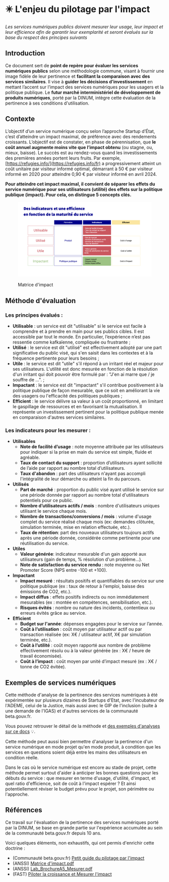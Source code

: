 # ✴️ L'enjeu du pilotage par l'impact

_Les services numériques publics doivent mesurer leur usage, leur impact et leur efficience afin de garantir leur exemplarité et seront évalués sur la base du respect des principes suivants_

## Introduction

Ce document sert de **point de repère pour évaluer les services numériques publics** selon une méthodologie commune, visant à fournir une image fidèle de leur pertinence et **facilitant la comparaison avec des services similaires**. Il vise à **guider les décisions d’investissement** en mettant l’accent sur l’impact des services numériques pour les usagers et la politique publique. Le **futur marché interministériel de développement de produits numériques**, porté par la DINUM, intègre cette évaluation de la pertinence à ses conditions d'utilisation.

## Contexte

L’objectif d’un service numérique conçu selon l’approche Startup d’État, c’est d’atteindre un impact maximal, de préférence avec des rendements croissants. L’objectif est de constater, en phase de pérennisation, que **le coût annuel augmente moins vite que l’impact obtenu** (ou stagne, ou, mieux, baisse). Le succès est au rendez-vous quand les investissements des premières années portent leurs fruits. Par exemple, [https://refugies.info/](https://refugies.info/fr) a progressivement atteint un coût unitaire par visiteur informé optimal, démarrant à 50 € par visiteur informé en 2020 pour atteindre 0,90 € par visiteur informé en avril 2024.

**Pour atteindre cet impact maximal, il convient de séparer les effets du service numérique pour ses utilisateurs (utilité) des effets sur la politique publique (impact). Pour cela, on distingue 5 concepts clés.**

<figure><img src="../../.gitbook/assets/Matrice_Impact_V2.png" alt=""><figcaption><p>Matrice d'impact</p></figcaption></figure>

## Méthode d'évaluation

### Les principes évalués :

* **Utilisable** : un service est dit "utilisable" si le service est facile à comprendre et à prendre en main pour ses publics cibles. Il est accessible par tout le monde. En particulier, l’expérience n’est pas ressentie comme kafkaïenne, compliquée ou frustrante ;
* **Utilisé** : le service est dit "utilisé" est effectivement adopté par une part significative du public visé, qui s'en saisit dans les contextes et à la fréquence pertinente pour leurs besoins ;
* **Utile** : le service est dit "utile" s'il répond à un irritant réel et majeur pour ses utilisateurs. L'utilité est donc mesurée en fonction de la résolution d'un irritant qui doit pouvoir être formulé par : "J'en ai marre que / je souffre de ...". ;
* **Impactant** : le service est dit "impactant" s'il contribue positivement à la politique publique de façon mesurable, que ce soit en améliorant la vie des usagers ou l'efficacité des politiques publiques ;
* **Efficient** : le service délivre sa valeur à un coût proportionné, en limitant le gaspillage de ressources et en favorisant la mutualisation. Il représente un investissement pertinent pour la politique publique menée en comparaison d'autres services similaires.

### Les indicateurs pour les mesurer :

* **Utilisables**
  * **Note de facilité d’usage** : note moyenne attribuée par les utilisateurs pour indiquer si la prise en main du service est simple, fluide et agréable.
  * **Taux de contact du support** : proportion d’utilisateurs ayant sollicité de l’aide par rapport au nombre total d’utilisateurs.
  * **Taux d'abandon** : part des utilisateurs n'ayant pas accompli l'intégralité de leur démarche ou atteint la fin du parcours.
* **Utilisés**
  * **Part de marché** : proportion du public visé ayant utilisé le service sur une période donnée par rapport au nombre total d'utilisateurs potentiels pour ce public.
  * **Nombre d’utilisateurs actifs / mois** : nombre d'utilisateurs uniques utilisant le service chaque mois.
  * **Nombre de transactions/conversions / mois** : volume d'usage complet du service réalisé chaque mois (ex: demandes clôturée, simulation terminée, mise en relation effectuée, etc.).
  * **Taux de rétention**: part des nouveaux utilisateurs toujours actifs après une période donnée, considérée comme pertinente pour une réutilisation du service.
* **Utiles**
  * **Valeur générée**: indicateur mesurable d'un gain apporté aux utilisateurs (gain de temps, % résolution d'un problème...).
  * **Note de satisfaction du service rendu** : note moyenne ou Net Promoter Score (NPS entre -100 et +100).
* **Impactant**
  * **Impact mesuré** : résultats positifs et quantifiables du service sur une politique publique (ex : taux de retour à l'emploi, baisse des émissions de CO2, etc.).
  * **Impact diffus** : effets positifs indirects ou non immédiatement mesurables (ex : montée en compétences, sensibilisation, etc.).
  * **Risques évités** : nombre ou nature des incidents, contentieux ou erreurs évités grâce au service.
* **Efficient**
  * **Budget sur l'année**: dépenses engagées pour le service sur l’année.
  * **Coût à l’utilisation** : coût moyen par utilisateur actif ou par transaction réalisée (ex: X€ / utilisateur actif, X€ par simulation terminée, etc.).
  * **Coût à l’utilité** : coût moyen rapporté aux nombre de problème effectivement résolu ou à la valeur générée (ex : X€ / heure de travail économisée).
  * **Coût à l’impact** : coût moyen par unité d’impact mesuré (ex : X€ / tonne de CO2 évitée).

## Exemples de services numériques

Cette méthode d'analyse de la pertinence des services numériques à été expérimentée sur plusieurs dizaines de Startups d'Etat, avec l'incubateur de l'ADEME, celui de la Justice, mais aussi avec le GIP de l'inclusion (suite à une demande de l'IGAS) et d'autres services de la communauté beta.gouv.fr.

Vous pouvez retrouver le détail de la méthode et [des exemples d'analyses sur ce docs](https://docs.numerique.gouv.fr/docs/d5fd8882-5935-42e2-8c00-ba4fa7769988/) :bulb:.&#x20;

Cette méthode peut aussi bien permettre d'analyser la pertinence d'un service numérique en mode projet qu'en mode produit, à condition que les services en questions soient déjà entre les mains des utilisateurs en condition réelle.

Dans le cas où le service numérique est encore au stade de projet, cette méthode permet surtout d'aider à anticiper les bonnes questions pour les débuts du service : que mesurer en terme d'usage, d'utilité, d'impact, et quel ratio d'efficience, soit de coût à l'impact espérer ? Et ainsi potentiellement réviser le budget prévu pour le projet, son périmètre ou l'approche.&#x20;

## Références

Ce travail sur l'évaluation de la pertinence des services numériques porté par la DINUM, se base en grande partie sur l'expérience accumulée au sein de la communauté beta.gouv.fr depuis 10 ans.

Voici quelques éléments, non exhaustifs, qui ont permis d'enrichir cette doctrine :

* (Communauté beta.gouv.fr) [Petit guide du pilotage par l'impact](https://docs.google.com/presentation/d/1g_qAXXy28Kh7M3qgafXVbgcvjcJf9Euryy3X78L_2es/edit?usp=sharing)
* (ANSSI) [Matrice d'impact.pdf](https://resana.numerique.gouv.fr/public/information/consulterAccessUrl?cle_url=2082283578A2kEZFpWU29XOgRiBmhdfVJsDDEEJQlgUzhTbgNiWmIGMQMzVTEBZFFrAzcLMw==)
* (ANSSI) [Lab\_BrochureA5\_Mesurer.pdf](https://resana.numerique.gouv.fr/public/information/consulterAccessUrl?cle_url=1825398125B21QMAAMCDRcMQJkAW9dfVBuXGEGJwZvUDtXalw9CzMGMQQ0Wj4FYQMxV28KPA==)
* (FAST) [Piloter la croissance et Mesurer l'impact](https://docs.google.com/presentation/d/1IiQIFW27Run0mmIBe2r8Tf_3TTz9UZVzefe16yucoss/edit?usp=sharing)
